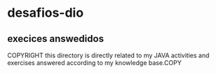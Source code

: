 # desafios-dio
execices  answedidos
----------------------------
COPYRIGHT 
this directory is directly related to my JAVA activities and exercises answered according to my knowledge base.COPY
